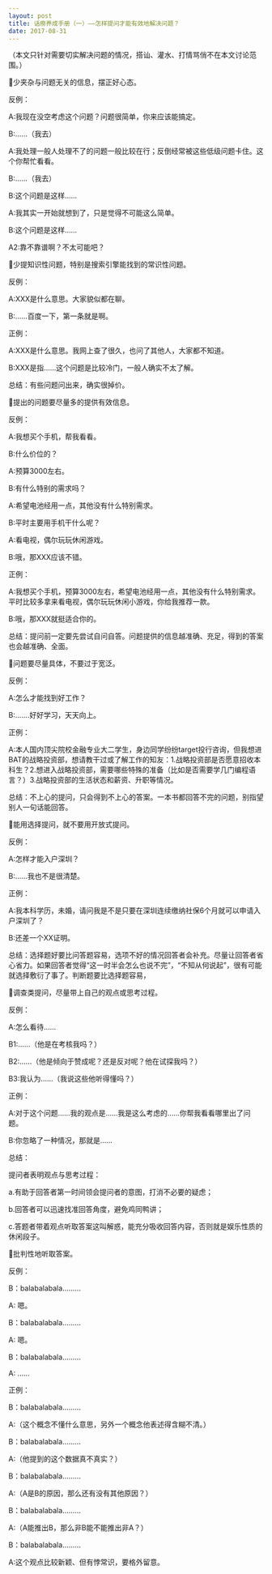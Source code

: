 ```yaml
---
layout: post
title: 话痨养成手册（一）——怎样提问才能有效地解决问题？
date: 2017-08-31
---
```

  

（本文只针对需要切实解决问题的情况，搭讪、灌水、打情骂俏不在本文讨论范围。）

少夹杂与问题无关的信息，摆正好心态。

反例：

A:我现在没空考虑这个问题？问题很简单，你来应该能搞定。

B:......（我去）


A:我处理一般人处理不了的问题一般比较在行；反倒经常被这些低级问题卡住。这个你帮忙看看。

B:......（我去）


B:这个问题是这样......

A:我其实一开始就想到了，只是觉得不可能这么简单。


B:这个问题是这样......

A2:靠不靠谱啊？不太可能吧？



少提知识性问题，特别是搜索引擎能找到的常识性问题。

反例：

A:XXX是什么意思。大家貌似都在聊。

B:......百度一下，第一条就是啊。

正例：

A:XXX是什么意思。我网上查了很久，也问了其他人，大家都不知道。

B:XXX是指......这个问题是比较冷门，一般人确实不太了解。

总结：有些问题问出来，确实很掉价。

提出的问题要尽量多的提供有效信息。



反例：

A:我想买个手机，帮我看看。

B:什么价位的？

A:预算3000左右。

B:有什么特别的需求吗？

A:希望电池经用一点，其他没有什么特别需求。

B:平时主要用手机干什么呢？

A:看电视，偶尔玩玩休闲游戏。

B:哦，那XXX应该不错。

正例：

A:我想买个手机，预算3000左右，希望电池经用一点，其他没有什么特别需求。平时比较多拿来看电视，偶尔玩玩休闲小游戏，你给我推荐一款。

B:哦，那XXX就挺适合你的。

总结：提问前一定要先尝试自问自答。问题提供的信息越准确、充足，得到的答案也会越准确、全面。



问题要尽量具体，不要过于宽泛。

反例：

A:怎么才能找到好工作？

B:.......好好学习，天天向上。

正例：

A:本人国内顶尖院校金融专业大二学生，身边同学纷纷target投行咨询，但我想进BAT的战略投资部，想请教干过或了解工作的知友：1.战略投资部是否愿意招收本科生？2.想进入战略投资部，需要哪些特殊的准备（比如是否需要学几门编程语言？）3.战略投资部的生活状态和薪资、升职等情况。

总结：不上心的提问，只会得到不上心的答案。一本书都回答不完的问题，别指望别人一句话能回答。



能用选择提问，就不要用开放式提问。

反例：

A:怎样才能入户深圳？

B:......我也不是很清楚。

正例：

A:我本科学历，未婚，请问我是不是只要在深圳连续缴纳社保6个月就可以申请入户深圳了？

B:还差一个XX证明。

总结：选择题好要比问答题容易，选项不好的情况回答者会补充。尽量让回答者省心省力。如果回答者觉得“这一时半会怎么也说不完”，“不知从何说起”，很有可能就选择敷衍了事了。判断题要比选择题容易，



调查类提问，尽量带上自己的观点或思考过程。

反例：

A:怎么看待......

B1:......（他是在考核我吗？）

B2:......（他是倾向于赞成呢？还是反对呢？他在试探我吗？）

B3:我认为......（我说这些他听得懂吗？）

正例：

A:对于这个问题......我的观点是......我是这么考虑的......你帮我看看哪里出了问题。

B:你忽略了一种情况，那就是......

总结：

提问者表明观点与思考过程：

a.有助于回答者第一时间领会提问者的意图，打消不必要的疑虑；

b.回答者可以迅速找准回答角度，避免鸡同鸭讲；

c.答题者带着观点听取答案这叫解惑，能充分吸收回答内容，否则就是娱乐性质的休闲段子。



批判性地听取答案。

反例：

B：balabalabala.........

A: 嗯。

B：balabalabala.........

A: 嗯。

B：balabalabala.........

A: ......

正例：

B：balabalabala.........

A:（这个概念不懂什么意思，另外一个概念他表述得含糊不清。）

B：balabalabala.........

A:（他提到的这个数据真不真实？）

B：balabalabala.........

A:（A是B的原因，那么还有没有其他原因？）

B：balabalabala.........

A:（A能推出B，那么非B能不能推出非A？）

B：balabalabala.........

A:这个观点比较新颖、但有悖常识，要格外留意。



